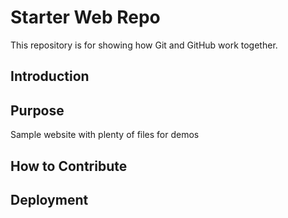 # Starter Web Repo

This repository is for showing how Git and GitHub work together.

## Introduction

## Purpose

Sample website with plenty of files for demos

## How to Contribute

## Deployment